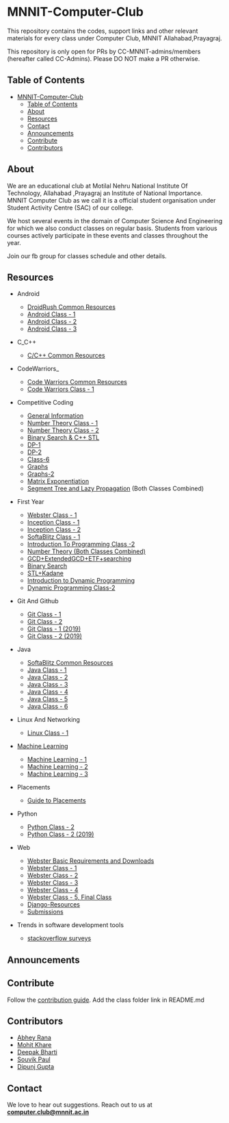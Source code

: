 <head>
    <meta property='og:image' content='{{site.url}}/{{page.image}}'/>
    <meta property='og:type' content='website' />
</head>

# MNNIT-Computer-Club

This repository contains the codes, support links and other relevant materials for every class under Computer Club, MNNIT Allahabad,Prayagraj.

This repository is only open for PRs by CC-MNNIT-admins/members (hereafter called CC-Admins). Please DO NOT make a PR otherwise.


## Table of Contents

- [MNNIT-Computer-Club](#mnnit-computer-club)
  - [Table of Contents](#table-of-contents)
  - [About](#about)
  - [Resources](#resources)
  - [Contact](#contact)
  - [Announcements](#announcements)
  - [Contribute](#contribute)
  - [Contributors](#contributors)

## About

We are an educational club at Motilal Nehru National Institute Of Technology, Allahabad ,Prayagraj an Institute of National Importance. MNNIT Computer Club as we call it is a official student organisation under Student Activity Centre (SAC) of our college.

We host several events in the domain of Computer Science And Engineering for which we also conduct classes on regular basis. Students from various courses actively participate in these events and classes throughout the year.

Join our fb group for classes schedule and other details.

## Resources

- Android
	- [DroidRush Common Resources](Android)
	- [Android Class - 1](Android/2018_08_19_Android-Class-1)
	- [Android Class - 2](Android/2018_08_21_Android-Class-2)
  	- [Android Class - 3](Android/2018_08_28_Android-Class-3)

- C_C++
	- [C/C++ Common Resources](C_C++) 

- CodeWarriors_
	- [Code Warriors Common Resources](CodeWarriors)
	- [Code Warriors Class - 1](CodeWarriors/2018_08_15_CodeWarriors-1)

- Competitive Coding
	- [General Information](Competitive_Coding)
	- [Number Theory Class - 1](Competitive_Coding/2018_08_11_Number-Theory-1)
	- [Number Theory Class - 2](Competitive_Coding/2018_08_13_Number-Theory-2)
	- [Binary Search & C++ STL](Competitive_Coding/2018_08_18_BinarySearch+STL)
	- [DP-1](Competitive_Coding/2018_10_07_DP-1)
	- [DP-2](Competitive_Coding/2018_10_26_DP-2)
	- [Class-6](Competitive_Coding/2019_01_09_Class-6)
	- [Graphs](Competitive_Coding/2019_01_13-Graphs)
	- [Graphs-2](Competitive_Coding/2019_01_22_Graphs-2)
	- [Matrix Exponentiation](Competitive_Coding/2019_02_02_MatrixExponentiation)
	- [Segment Tree and Lazy Propagation](Competitive_Coding/2019_02_09&2019_02_24-SegTreeAndLazy) (Both Classes Combined)

- First Year
	- [Webster Class - 1](https://github.com/CC-MNNIT/2018-19-Classes/tree/master/FirstYear/2018_08_28_Web-First-Year-Class-1)
	- [Inception Class - 1](FirstYear/2018_08_31_First-Year-Inception-Class-1)
	- [Inception Class - 2](FirstYear/2018_09_02_First-Year-Inception-Class-2)
	- [SoftaBlitz Class - 1](FirstYear/2018_09_1_First-Year-SoftaBlitz-Class-1)
	- [Introduction To Programming Class -2](FirstYear/2018_10_09_Introduction-To-Programming-Class-2)
	- [Number Theory (Both Classes Combined)](FirstYear/2019_01-12-NumberTheory-CP_Class_4and5)
	- [GCD+ExtendedGCD+ETF+searching](FirstYear/2019_01_15-Class6)
	- [Binary Search](FirstYear/2019_01_19_First-Year-BinarySearch)
	- [STL+Kadane](FirstYear/2019_02_03_STL+KadaneAlgo)
	- [Introduction to Dynamic Programming](FirstYear/2019_02_10_IntroTo_DP)
	- [Dynamic Programming Class-2](FirstYear/2019_03_02-DP-Class2)

- Git And Github
	- [Git Class - 1](Git_Github/2018_03_07_Git-Class-1)
	- [Git Class - 2](Git_Github/2018_03_12_Git-Class-2)
	- [Git Class - 1 (2019)](Git_Github/2019_02_27_Git-Class-1)
	- [Git Class - 2 (2019)](Git_Github/2019_03_07_Git-Class-2)

- Java
	- [SoftaBlitz Common Resources](Java/Softablitz)
	- [Java Class - 1](Java/2018_08_12_Java-Class-1)
	- [Java Class - 2](Java/2018_08_14_Java-Class-2)
	- [Java Class - 3](Java/2018_08_16_Java-Class-3)
	- [Java Class - 4](Java/2018_08_29_Java-Class-4)
	- [Java Class - 5](Java/2018_08_31_Java-Class-5)
	- [Java Class - 6](Java/2018_09_02_Java-Class-6)

- Linux And Networking
	- [Linux Class - 1](Linux_Networking/2018_08_24_TuxWars-1)

- [Machine Learning](MachineLearning)
	- [Machine Learning - 1](MachineLearning/2018_08_20_Logical-Rhythm-1)
	- [Machine Learning - 2](MachineLearning/2018_08_22_Logical-Rhythm-2)
	- [Machine Learning - 3](MachineLearning/2018_08_27_Logical-Rhythm-3)

- Placements
	- [Guide to Placements](Placements)

- Python
	- [Python Class - 2](Python/2018_03_27_Python-Class-2)
	- [Python Class - 2 (2019)](Python/2019_03_12_Python-Class-2)

- Web
	- [Webster Basic Requirements and Downloads](WebDev)
	- [Webster Class - 1](WebDev/2018_08_18_Web-Class-1)
	- [Webster Class - 2](WebDev/2018_08_19_Web-Class-2)
	- [Webster Class - 3](WebDev/2018_08_22_Web-Class-3)
	- [Webster Class - 4](WebDev/2018_09_01_Web-Class-4)
	- [Webster Class - 5, Final Class](WebDev/2018_09_02_Web-Class-5)
	- [Django-Resources](WebDev/Django-Resources)
	- [Submissions](WebDev/submissions)

- Trends in software development tools
	- [stackoverflow surveys](trends)

## Announcements



## Contribute

Follow the [contribution guide](https://github.com/CC-MNNIT/2018-19-Classes/blob/master/.github/CONTRIBUTING.md). Add the class folder link in README.md

## Contributors

* [Abhey Rana](https://github.com/Abhey)
* [Mohit Khare](https://github.com/mkfeuhrer)
* [Deepak Bharti](https://github.com/dbads)
* [Souvik Paul](https://github.com/FLYSKY12)
* [Dipunj Gupta](https://github.com/packetChor)

## Contact

We love to hear out suggestions. Reach out to us at <strong>computer.club@mnnit.ac.in</strong>

